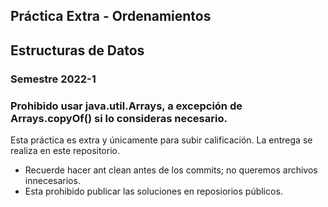 ## Práctica Extra - Ordenamientos

## Estructuras de Datos
### Semestre 2022-1

### Prohibido usar java.util.Arrays, a excepción de Arrays.copyOf() si lo consideras necesario.

Esta práctica es extra y únicamente para subir calificación.
La entrega se realiza en este repositorio.

- Recuerde hacer ant clean antes de los commits; no queremos archivos innecesarios.
- Esta prohibido publicar las soluciones en reposiorios públicos.
